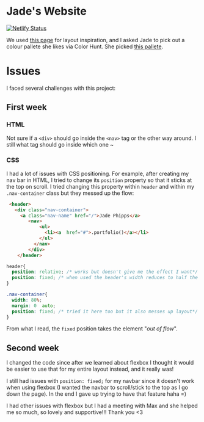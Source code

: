 <!-- headings -->
<!-- # Heading 1 
## gives h2
### gives heading 3 etc -->

# Jade's Website

[![Netlify Status](https://api.netlify.com/api/v1/badges/891e650f-8f94-42fd-863d-191c6c79bc4f/deploy-status)](https://app.netlify.com/sites/jadephipps/deploys)


We used [this page](https://manparvesh.com/ "web template") for layout inspiration, and I asked Jade to pick out a colour pallete she likes via Color Hunt. She picked [this pallete](https://colorhunt.co/palette/264477 "Color Hunt pallete").

# Issues
I faced several challenges with this project:

## First week
### HTML
Not sure if a `<div>` should go inside the `<nav>` tag or the other way around. I still what tag should go inside which one ~

### CSS
I had a lot of issues with CSS positioning. For example, after creating my nav bar in HTML, I tried to change its `position` property so that it sticks at the top on scroll. I tried changing this property within `header` and within my `.nav-container` class but they messed up the flow: 

```html
 <header>
   <div class="nav-container">
     <a class="nav-name" href="/">Jade Phipps</a>
        <nav>
            <ul>
              <li><a  href="#">.portfolio()</a></li>
            </ul>
          </nav>
        </div>
    </header>
```

```CSS
header{
  position: relative; /* works but doesn't give me the effect I want*/
  position: fixed; /* when used the header's width reduces to half the screen to the left */
}

.nav-container{
  width: 80%;
  margin: 0  auto;
  position: fixed; /* tried it here too but it also messes up layout*/
}
```
From what I read, the `fixed` position takes the element "*out of flow*".

## Second week

I changed the code since after we learned about flexbox I thought it would be easier to use that for my entire layout instead, and it really was! 

I still had issues with `position: fixed;` for my navbar since it doesn't work when using flexbox (I wanted the navbar to scroll/stick to the top as I go down the page). In the end I gave up trying to have that feature haha =)

I  had other issues  with flexbox but I had a meeting with Max and she helped me so much, so lovely and supportive!!! Thank you <3 



